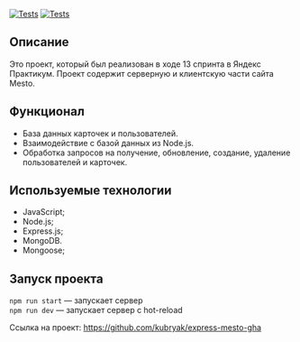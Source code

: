 [![Tests](../../actions/workflows/tests-13-sprint.yml/badge.svg)](../../actions/workflows/tests-13-sprint.yml) [![Tests](../../actions/workflows/tests-14-sprint.yml/badge.svg)](../../actions/workflows/tests-14-sprint.yml)
## Описание
Это проект, который был реализован в ходе 13 спринта в Яндекс Практикум. Проект содержит серверную и клиентскую части сайта Mesto.  

## Функционал
* База данных карточек и пользователей.  
* Взаимодействие с базой данных из Node.js.  
* Обработка запросов на получение, обновление, создание, удаление пользователей и карточек.  
## Используемые технологии  
* JavaScript;  
* Node.js;  
* Express.js;  
* MongoDB.  
* Mongoose;  

## Запуск проекта

`npm run start` — запускает сервер   
`npm run dev` — запускает сервер с hot-reload

Ссылка на проект: https://github.com/kubryak/express-mesto-gha
